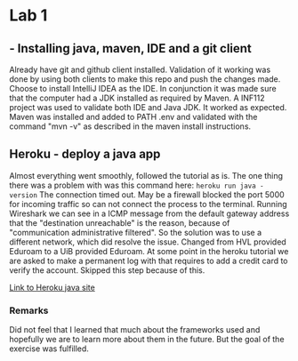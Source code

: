 
# Lab 1
## - Installing java, maven, IDE and a git client

Already have git and github client installed. Validation of it working was done by using both clients to make this repo and push the changes made. 
Choose to install IntelliJ IDEA as the IDE. In conjunction it was made sure that the computer had a JDK installed as required by Maven. A INF112 project was used to  validate both IDE and Java JDK. It worked as expected.
Maven was installed and added to PATH .env and validated with the command "mvn -v" as described in the maven install instructions.  

## Heroku - deploy a java app

Almost everything went smoothly, followed the tutorial as is. The one thing there was a problem with was this command here: `heroku run java -version`
The connection timed out.
May be a firewall blocked the port 5000 for incoming traffic so can not connect the process to the terminal. Running Wireshark we can see in a ICMP message from the default gateway address that the "destination unreachable" is the reason, because of "communication administrative  filtered". So the solution was  to use a different network, which did resolve the issue. Changed from HVL provided Eduroam to a UiB provided Eduroam.
At some point in the heroku tutorial we are asked to make a permanent log with that requires to add a credit card to verify the account. Skipped this step because of this.

[Link to Heroku java site](https://damp-brushlands-26239.herokuapp.com/)

### Remarks
Did not feel that I learned that much about the frameworks used and hopefully we are to learn more about them in the future. But the goal of the exercise was fulfilled.